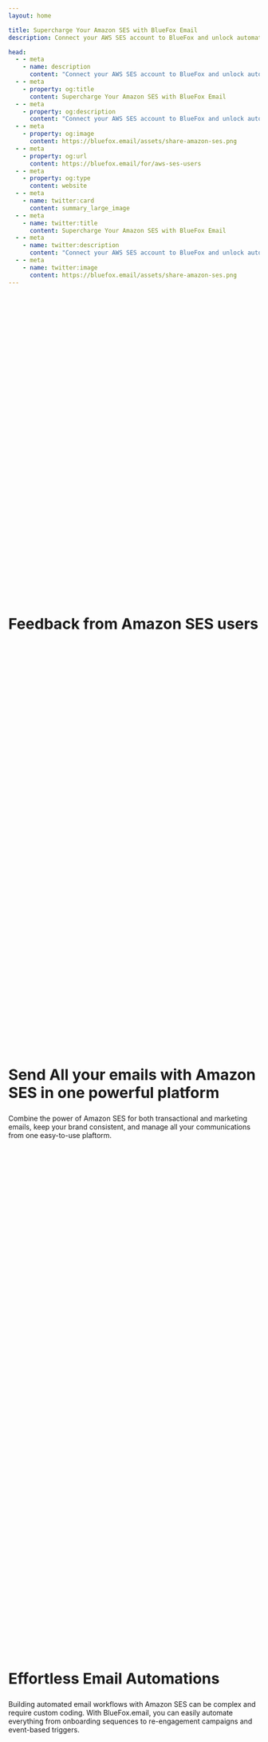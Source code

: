```yaml
---
layout: home

title: Supercharge Your Amazon SES with BlueFox Email
description: Connect your AWS SES account to BlueFox and unlock automation, stunning designs, smart list management, and detailed analytics. All in one place.

head:
  - - meta
    - name: description
      content: "Connect your AWS SES account to BlueFox and unlock automation, stunning designs, smart list management, and detailed analytics. All in one place."
  - - meta
    - property: og:title
      content: Supercharge Your Amazon SES with BlueFox Email
  - - meta
    - property: og:description
      content: "Connect your AWS SES account to BlueFox and unlock automation, stunning designs, smart list management, and detailed analytics. All in one place."
  - - meta
    - property: og:image
      content: https://bluefox.email/assets/share-amazon-ses.png
  - - meta
    - property: og:url
      content: https://bluefox.email/for/aws-ses-users
  - - meta
    - property: og:type
      content: website
  - - meta
    - name: twitter:card
      content: summary_large_image
  - - meta
    - name: twitter:title
      content: Supercharge Your Amazon SES with BlueFox Email
  - - meta
    - name: twitter:description
      content: "Connect your AWS SES account to BlueFox and unlock automation, stunning designs, smart list management, and detailed analytics. All in one place."
  - - meta
    - name: twitter:image
      content: https://bluefox.email/assets/share-amazon-ses.png
---
```

<script setup>

import { ref, onMounted, onBeforeUnmount } from 'vue'
import { useDisplay } from 'vuetify'
import { useData } from 'vitepress'

import HeroUnit from '../.vitepress/theme/HeroUnitAWS.vue'
import TestimonialDiv from '../.vitepress/theme/TestimonialDiv.vue'
import DesignSystem from '../.vitepress/theme/DesignSystem.vue'
import RenderingIssues from '../.vitepress/theme/RenderingIssues.vue'
import Automation from '../.vitepress/theme/Automation.vue'
import ConnectAWS from '../.vitepress/theme/ConnectAWS.vue'
import Integration from '../.vitepress/theme/IntegrationAWS.vue'
import SendQueues from '../.vitepress/theme/SendQueues.vue'

const { lgAndUp, md, sm, xs } = useDisplay()
const { isDark } = useData()

const selectedEmailType = ref('0');
let intervalId

onMounted(() => {
  setInterval(() => {
    let actSelVal = parseInt(selectedEmailType.value)
    actSelVal += 1
    actSelVal %= 4
    selectedEmailType.value = actSelVal
  }, 3000)
})

onBeforeUnmount(() => {
  clearInterval(intervalId);
})

</script>
<style>
  a {
    text-decoration: none !important;
  }

  .section-index {
    padding-top: 15vh;
    padding-bottom: 10vh;
  }

  .value-prop {
    padding-top: 10vh;
    padding-bottom: 10vh;
  }

  h2 {
    border-top: 0 !important;
  }

  .sectionTitle {
    font-size: 30px !important;
  }
  @media (max-width: 640px) {
    .sectionTitle {
      font-size: 26px !important;
    }
  }

  .value-prop p {
    font-size: 18px;
    line-height: 28px;
  }

  .value-prop .VPButton.medium {
    padding: 15px 30px;
    line-height: 22px;
    font-size: 22px;
  }


  .VPHome {
    margin-bottom: 0 !important;
  }

  

  


  .vp-doc .actions {
    display: flex;
    width: 100% !important;
    max-width: unset !important;
    justify-content: center !important;
  }

  .vp-doc .action {
    padding: 6px;
  }

  .VPButton {
    display: inline-block;
    border: 1px solid transparent;
    text-align: center;
    font-weight: 600;
    white-space: nowrap;
    transition: color 0.25s, border-color 0.25s, background-color 0.25s !important;
    text-decoration: none !important;
  }

  .VPButton.brand {
      border-color: var(--vp-button-brand-border);
      color: var(--vp-button-brand-text);
      background-color: var(--vp-button-brand-bg);
  }

  .VPButton.brand:hover {
    color: var(--vp-button-brand-text);
    background-color: var(--vp-button-brand-hover-bg);
  }

  .VPButton.alt {
    border-color: var(--vp-button-alt-border);
    color: var(--vp-button-alt-text);
    background-color: var(--vp-button-alt-bg);
  }

  .VPButton.alt:hover {
    border-color: var(--vp-button-alt-border);
    color: var(--vp-button-alt-text);
    background-color: var(--vp-button-alt-hover-bg);
  }


  .VPFeatures .title {
    font-size: 20px !important;
  }
  .VPFeatures .details {
    font-size: 16px !important;
  }


  .VPImage {
    max-width: 100% !important;
    max-height: 100% !important;
  }

  
  

  #email-editor video {
    border: 1px solid #eeeeee;
    border-radius: 5px;
  }

  .vp-doc input {
    display: none;
  }

  #design-system label {
    cursor: pointer;
    position: relative;
  }

  .image-container {
    position: relative;
    width: 600px; /* Adjust as necessary */
    max-width: 80vw;
    height: 800px;
    max-height: 120vw;
    overflow: hidden;
    background: #f6f6f6;
    border: 1px solid #eeeeee;
    border-radius: 5px;
    margin: auto;
  }

  .image-container img {
    position: absolute;
    top: 0;
    left: 100%;
    width: 100%;
    opacity: 0;
    transition: all 0.5s ease;
  }

  /* Default state: show Image 1 */
  #image1:checked ~ .image-container .img1 {
    opacity: 1;
    transform: translateX(-100%);
  }

  /* Show Image 2 when radio button 2 is checked */
  #image2:checked ~ .image-container .img2 {
    opacity: 1;
    transform: translateX(-100%);
  }

  /* Show Image 3 when radio button 3 is checked */
  #image3:checked ~ .image-container .img3 {
    opacity: 1;
    transform: translateX(-100%);
  }

  #image4:checked ~ .image-container .img4 {
    opacity: 1;
    transform: translateX(-100%);
  }

  /* Animation for slide-in effect */
  .image-container img {
    transition: opacity 0.5s ease, transform 0.5s ease;
  }

  #design-system label::after {
    content: "";
    position: absolute;
    left: 0;
    bottom: 0;
    width: 0;
    height: 3px;
    background: linear-gradient(90deg, hsl(196.99, 86.56%, 50.39%) 10%, hsl(247.72, 53.44%, 37.06%) 90%);
    transition: width 0.3s ease; /* Add animation to the underline */
  }

  /* When the corresponding radio button is checked, extend the underline */
  #image1:checked ~ div #image1-label::after {
    width: 100%;
  }

  #image2:checked ~ div #image2-label::after {
    width: 100%;
  }

  #image3:checked ~ div #image3-label::after {
    width: 100%;
  }

  #image4:checked ~ div #image4-label::after {
    width: 100%;
  }

  #second-cta {
    text-align: center;
    padding-bottom: 10vh;
  }


  @media (max-width: 599px) {
    .VPHero .main {
      padding: 0;
    }

    .VPHero .main .name {
      font-size: 48px;
      line-height: 48px;
      width: 100% !important;
      max-width: unset !important;
    }

    .value-prop h2 {
      font-size: 20px !important;
      line-height: 20 px !important;
    }

    .section-index {
      padding-top: 5vh;
      padding-bottom: 5vh;
    }
  }

  .mt-150 {
    margin-top: 150px !important;
  }
</style>

<section id="hero">
  <HeroUnit />
</section>

<section class="section-index">
  <h2 class="sectionTitle text-center mt-4 mb-6">
    Feedback from Amazon SES users
  </h2>
  <TestimonialDiv
    :is-dark="isDark"
    :lg-and-up="lgAndUp"
    :md="md"
    :sm="sm"
    :xs="xs"
  />
</section>


<section id="design-system" class="value-prop">
  <h2 class="sectionTitle text-center mb-3 pt-0">
    Send All your emails with Amazon SES in one powerful platform
  </h2>
  <div class="d-flex justify-center">
    <div class="text-center mt-4" :style="`width: ${lgAndUp || md ? '60%' : '100%'}`">
      Combine the power of Amazon SES for both transactional and marketing emails, keep your brand consistent, and manage all your communications from one easy-to-use plaftorm.
    </div>
  </div>

  <DesignSystem
    class="mt-6"
    :is-dark="isDark"
  />
</section>

<section id="marketers" class="section-index">
  <h2 class="sectionTitle text-center mt-4 mb-3 pt-0">
    Effortless Email Automations
  </h2>
  <div class="d-flex justify-center">
    <div class="text-center mt-4" :style="`width: ${lgAndUp || md ? '60%' : '100%'}`">
      Building automated email workflows with Amazon SES can be complex and require custom coding. With BlueFox.email, you can easily automate everything from onboarding sequences to re-engagement campaigns and event-based triggers.
    </div>
  </div>

  <Automation
    class="mt-6"
    :is-dark="isDark"
    :lg-and-up="lgAndUp"
    :md="md"
    :sm="sm"
    :xs="xs"
  />
</section>

<section id="designers" class="section-index">
  <h2 class="sectionTitle text-center mt-4 mb-3 pt-0">
    Design Stunning Emails Without Writing a Line of Code
  </h2>
  <div class="d-flex justify-center">
    <div class="text-center mt-4" :style="`width: ${lgAndUp || md ? '60%' : '100%'}`">
      With Amazon SES, you're stuck hand-coding HTML and fixing rendering bugs. Maintaining changes is a nightmare. BlueFox Email lets you skip the code and design stunning emails with drag & drop, that will work on all major email clients, including Outlook.
    </div>
  </div>
  <v-card class="d-flex justify-center mt-4" variant="elevated">
    <video
      width="100%"
      :autoplay="lgAndUp || md"
      :loop="lgAndUp || md"
      :controls="sm || xs"
      muted
    >
      <source src="/assets/bluefox-email-editor-intro.mp4" type="video/mp4">
      Your browser does not support the video tag.
    </video>
  </v-card>
</section>

<section class="value-prop">
  <h2 class="sectionTitle text-center mt-4 mb-3 pt-0">
    Effortless Audience Management, from Segmentation to Complaints
  </h2>
  <div class="d-flex justify-center">
    <div class="text-center mt-4" :style="`width: ${lgAndUp || md ? '60%' : '100%'}`">
      Manage and segment your audience with advanced filtering and list management features. Enjoy seamless integration with Amazon SES and SNS, and take advantage of features like double opt-in and easy subscription preferences.
    </div>
  </div>
  <v-card class="d-flex justify-center mt-4" variant="elevated">
    <img alt="List management screens" src="/assets/list-management.webp" loading="lazy" />
  </v-card>
</section>

<section class="value-prop">
  <h2 class="sectionTitle text-center mt-4 mb-3 pt-0">
    Advanced Analytics Made Easy
  </h2>
  <div class="d-flex justify-center">
    <div class="text-center mt-4" :style="`width: ${lgAndUp || md ? '60%' : '100%'}`">
      Say goodbye to the bare-bones reports of Amazon SES. With BlueFox.email, you get intuitive, detailed analytics that highlight what really matters, helping you optimize your email performance effortlessly.
    </div>
  </div>
  <v-card class="d-flex justify-center mt-4" variant="elevated">
    <img alt="Analytics screenshot" src="/assets/analytics-alt.webp" loading="lazy" />
  </v-card>
</section>

<section>
  <SendQueues />
</section>

<section id="developers" class="value-prop">
  <h2 class="sectionTitle text-center mb-3 pt-0">
    Connect Quickly & Securely
  </h2>

  <div class="d-flex justify-center">
    <div class="text-center mt-4" :style="`width: ${lgAndUp || md ? '60%' : '100%'}`">
      You can be fully set up (including bounces & complaints via SNS) in just a few minutes! Choose the method which fits your workflow:
    </div>
  </div>

  <ConnectAWS
    class="mt-6"
    :is-dark="isDark"
    :xs="xs"
  />
</section>

<section id="developers" class="value-prop" style="padding-top: 0;">
  <h2 class="sectionTitle text-center mb-3">
    Simple, technology-agnostic API
  </h2>

  <div class="d-flex justify-center">
    <div class="text-center mt-4" :style="`width: ${lgAndUp || md ? '60%' : '100%'}`">
      Whether you're using Node, Python, Go, Ruby, PHP, or anything else, you can send emails, manage lists, and trigger automations with just a few lines of code. It’s the easiest way to make SES feel like a modern email platform.
    </div>
  </div>
  <Integration
    class="mt-6"
    :is-dark="isDark"
    :xs="xs"
  >
  <template #tab-1>

  ```json
  {
    "name": "Jon Doe",
    "email": "jon@doe.com"
  }
  ```
  </template>
  <template #tab-2>

  ```json
  {
    "status": "unsubscribed"
  }
  ```
  </template>
  <template #tab-3>

  ```json
  {
    "email": "jon@doe.com",
    "transactionalId": "##EMAIL_ID##",
    "data": {
      "example": "example merge tag value"
    },
    "attachments": [ // optional
      {
        "fileName": "example.txt",
        "content": "Ymx1ZWZveC5lbWFpbCBhdHRhY2htZW50IGV4YW1wbGUh"
      }
    ]
  }
  ```
  </template>
  <template #tab-4>

  ```json
  {
    "emails": ["jon@doe.com"],
    "triggeredId": "##EMAIL_ID##",
    "data": {
      "example": "example merge tag value"
    },
    "attachments": [ // optional
      {
        "fileName": "example.txt",
        "content": "Ymx1ZWZveC5lbWFpbCBhdHRhY2htZW50IGV4YW1wbGUh"
      }
    ]
  }
  ```
  </template>

  </Integration>
</section>


<section id="second-cta">
  <h2 class="sectionTitle text-center mb-3">
    Get Started with 3,000 Free Emails Every Month for a Year!
  </h2>
  <div class="d-flex justify-center">
    <div class="text-center mt-4" :style="`width: ${lgAndUp || md ? '60%' : '100%'}`">
      Experience the full power of BlueFox.email with zero risk. For your first year, enjoy 3,000 free sends per month and see how easy it is to supercharge your Amazon SES experience.
      <div>No subscription required!</div>
    </div>
  </div>

  <v-row class="mt-4 justify-center">
    <v-btn
      size="large"
      color="primary"
      variant="flat"
      class="no-uppercase mr-3"
      href="https://app.bluefox.email/accounts/create-account"
      target="_blank"
    >
      <strong>Turn SES into a Full-Fledged Email Platform</strong>
    </v-btn>
  </v-row>
</section>



